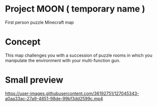 # Project MOON ( temporary name )
First person puzzle Minecraft map

# Concept

This map challenges you with a succession of puzzle rooms in which you manipulate the environment with your multi-function gun.

# Small preview

https://user-images.githubusercontent.com/36192751/127045343-a0aa33ac-27a9-4851-98de-99bf3dd2599c.mp4
